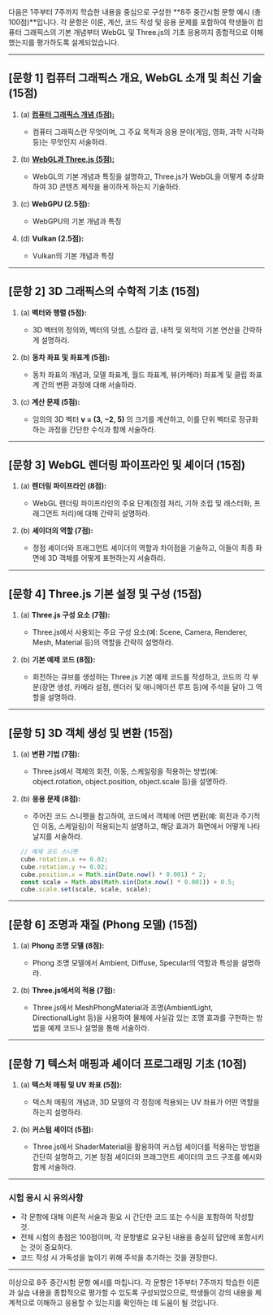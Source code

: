 다음은 1주부터 7주까지 학습한 내용을 중심으로 구성한 **8주 중간시험 문항 예시 (총 100점)**입니다. 각 문항은 이론, 계산, 코드 작성 및 응용 문제를 포함하여 학생들이 컴퓨터 그래픽스의 기본 개념부터 WebGL 및 Three.js의 기초 응용까지 종합적으로 이해했는지를 평가하도록 설계되었습니다.

---

## [문항 1] 컴퓨터 그래픽스 개요, WebGL 소개 및 최신 기술 (15점)

1. (a) **[컴퓨터 그래픽스 개념 (5점):](https://github.com/jcshim/graphics/blob/main/01.%EC%A0%95%EC%9D%98%EB%AA%A9%EC%A0%81%EC%9D%91%EC%9A%A9.md)**  
   - 컴퓨터 그래픽스란 무엇이며, 그 주요 목적과 응용 분야(게임, 영화, 과학 시각화 등)는 무엇인지 서술하라.

2. (b) **[WebGL과 Three.js (5점):](https://github.com/jcshim/graphics/blob/main/02.Three_WebGL_WebGPU_OpenGL_DirectX_Metal_Vulkan.md)**  
   - WebGL의 기본 개념과 특징을 설명하고, Three.js가 WebGL을 어떻게 추상화하여 3D 콘텐츠 제작을 용이하게 하는지 기술하라.

3. (c) **WebGPU (2.5점):**  
   - WebGPU의 기본 개념과 특징

4. (d) **Vulkan (2.5점):**  
   - Vulkan의 기본 개념과 특징

---

## [문항 2] 3D 그래픽스의 수학적 기초 (15점)

1. (a) **벡터와 행렬 (5점):**  
   - 3D 벡터의 정의와, 벡터의 덧셈, 스칼라 곱, 내적 및 외적의 기본 연산을 간략하게 설명하라.

2. (b) **동차 좌표 및 좌표계 (5점):**  
   - 동차 좌표의 개념과, 모델 좌표계, 월드 좌표계, 뷰(카메라) 좌표계 및 클립 좌표계 간의 변환 과정에 대해 서술하라.

3. (c) **계산 문제 (5점):**  
   - 임의의 3D 벡터 **v = (3, −2, 5)** 의 크기를 계산하고, 이를 단위 벡터로 정규화하는 과정을 간단한 수식과 함께 서술하라.

---

## [문항 3] WebGL 렌더링 파이프라인 및 셰이더 (15점)

1. (a) **렌더링 파이프라인 (8점):**  
   - WebGL 렌더링 파이프라인의 주요 단계(정점 처리, 기하 조립 및 래스터화, 프래그먼트 처리)에 대해 간략히 설명하라.

2. (b) **셰이더의 역할 (7점):**  
   - 정점 셰이더와 프래그먼트 셰이더의 역할과 차이점을 기술하고, 이들이 최종 화면에 3D 객체를 어떻게 표현하는지 서술하라.

---

## [문항 4] Three.js 기본 설정 및 구성 (15점)

1. (a) **Three.js 구성 요소 (7점):**  
   - Three.js에서 사용되는 주요 구성 요소(예: Scene, Camera, Renderer, Mesh, Material 등)의 역할을 간략히 설명하라.

2. (b) **기본 예제 코드 (8점):**  
   - 회전하는 큐브를 생성하는 Three.js 기본 예제 코드를 작성하고, 코드의 각 부분(장면 생성, 카메라 설정, 렌더러 및 애니메이션 루프 등)에 주석을 달아 그 역할을 설명하라.

---

## [문항 5] 3D 객체 생성 및 변환 (15점)

1. (a) **변환 기법 (7점):**  
   - Three.js에서 객체의 회전, 이동, 스케일링을 적용하는 방법(예: object.rotation, object.position, object.scale 등)을 설명하라.

2. (b) **응용 문제 (8점):**  
   - 주어진 코드 스니펫을 참고하여, 코드에서 객체에 어떤 변환(예: 회전과 주기적인 이동, 스케일링)이 적용되는지 설명하고, 해당 효과가 화면에서 어떻게 나타날지를 서술하라.

   ```javascript
   // 예제 코드 스니펫
   cube.rotation.x += 0.02;
   cube.rotation.y += 0.02;
   cube.position.x = Math.sin(Date.now() * 0.001) * 2;
   const scale = Math.abs(Math.sin(Date.now() * 0.001)) + 0.5;
   cube.scale.set(scale, scale, scale);
   ```

---

## [문항 6] 조명과 재질 (Phong 모델) (15점)

1. (a) **Phong 조명 모델 (8점):**  
   - Phong 조명 모델에서 Ambient, Diffuse, Specular의 역할과 특성을 설명하라.

2. (b) **Three.js에서의 적용 (7점):**  
   - Three.js에서 MeshPhongMaterial과 조명(AmbientLight, DirectionalLight 등)을 사용하여 물체에 사실감 있는 조명 효과를 구현하는 방법을 예제 코드나 설명을 통해 서술하라.

---

## [문항 7] 텍스처 매핑과 셰이더 프로그래밍 기초 (10점)

1. (a) **텍스처 매핑 및 UV 좌표 (5점):**  
   - 텍스처 매핑의 개념과, 3D 모델의 각 정점에 적용되는 UV 좌표가 어떤 역할을 하는지 설명하라.

2. (b) **커스텀 셰이더 (5점):**  
   - Three.js에서 ShaderMaterial을 활용하여 커스텀 셰이더를 적용하는 방법을 간단히 설명하고, 기본 정점 셰이더와 프래그먼트 셰이더의 코드 구조를 예시와 함께 서술하라.

---

### 시험 응시 시 유의사항

- 각 문항에 대해 이론적 서술과 필요 시 간단한 코드 또는 수식을 포함하여 작성할 것.  
- 전체 시험의 총점은 100점이며, 각 문항별로 요구된 내용을 충실히 답안에 포함시키는 것이 중요하다.  
- 코드 작성 시 가독성을 높이기 위해 주석을 추가하는 것을 권장한다.

---

이상으로 8주 중간시험 문항 예시를 마칩니다. 각 문항은 1주부터 7주까지 학습한 이론과 실습 내용을 종합적으로 평가할 수 있도록 구성되었으므로, 학생들이 강의 내용을 체계적으로 이해하고 응용할 수 있는지를 확인하는 데 도움이 될 것입니다.

